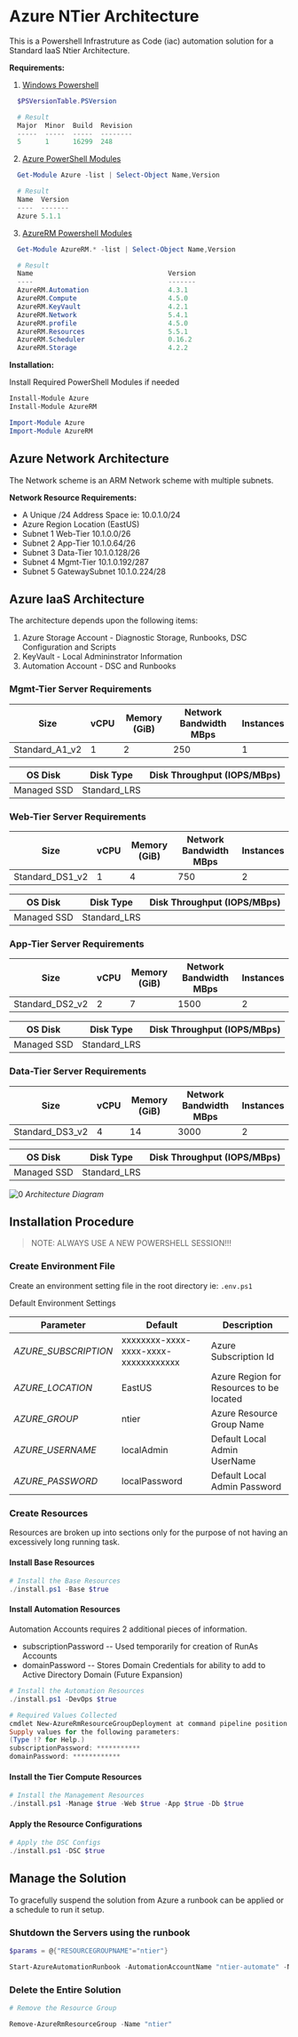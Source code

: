 # Azure NTier Architecture

This is a Powershell Infrastruture as Code (iac) automation solution for a Standard IaaS Ntier Architecture.

__Requirements:__

1. [Windows Powershell](https://docs.microsoft.com/en-us/powershell/scripting/setup/installing-windows-powershell?view=powershell-5.1)

```powershell
  $PSVersionTable.PSVersion

  # Result
  Major  Minor  Build  Revision
  -----  -----  -----  --------
  5      1      16299  248
```

2. [Azure PowerShell Modules](https://www.powershellgallery.com/packages/Azure/5.1.1)

```powershell
  Get-Module Azure -list | Select-Object Name,Version

  # Result
  Name  Version
  ----  -------
  Azure 5.1.1
```

3. [AzureRM Powershell Modules](https://www.powershellgallery.com/packages/AzureRM/5.1.1)

```powershell
  Get-Module AzureRM.* -list | Select-Object Name,Version

  # Result
  Name                                  Version
  ----                                  -------
  AzureRM.Automation                    4.3.1
  AzureRM.Compute                       4.5.0
  AzureRM.KeyVault                      4.2.1
  AzureRM.Network                       5.4.1
  AzureRM.profile                       4.5.0
  AzureRM.Resources                     5.5.1
  AzureRM.Scheduler                     0.16.2
  AzureRM.Storage                       4.2.2
```

__Installation:__

Install Required PowerShell Modules if needed

```powershell
Install-Module Azure
Install-Module AzureRM

Import-Module Azure
Import-Module AzureRM
```

## Azure Network Architecture

The Network scheme is an ARM Network scheme with multiple subnets.

__Network Resource Requirements:__

- A Unique /24 Address Space  ie: 10.0.1.0/24
- Azure Region Location (EastUS)
- Subnet 1 Web-Tier 10.1.0.0/26
- Subnet 2 App-Tier 10.1.0.64/26
- Subnet 3 Data-Tier 10.1.0.128/26
- Subnet 4 Mgmt-Tier 10.1.0.192/287
- Subnet 5 GatewaySubnet 10.1.0.224/28

## Azure IaaS Architecture

The architecture depends upon the following items:

1. Azure Storage Account - Diagnostic Storage, Runbooks, DSC Configuration and Scripts
1. KeyVault - Local Admininstrator Information
1. Automation Account - DSC and Runbooks

### Mgmt-Tier Server Requirements

| Size           | vCPU | Memory (GiB) | Network Bandwidth MBps | Instances |
| -------------- | ---- | ------------ | ---------------------- | --------- |
| Standard_A1_v2 | 1    | 2            | 250                    | 1         |

| OS Disk     | Disk Type    | Disk Throughput (IOPS/MBps) |
| ----------- | ------------ | --------------------------- |
| Managed SSD | Standard_LRS |                             |

### Web-Tier Server Requirements

| Size            | vCPU | Memory (GiB) | Network Bandwidth MBps | Instances |
| --------------- | ---- | ------------ | ---------------------- | --------- |
| Standard_DS1_v2 | 1    | 4            | 750                    | 2         |

| OS Disk     | Disk Type    | Disk Throughput (IOPS/MBps) |
| ----------- | ------------ | --------------------------- |
| Managed SSD | Standard_LRS |                             |

### App-Tier Server Requirements

| Size            | vCPU | Memory (GiB) | Network Bandwidth MBps | Instances |
| --------------- | ---- | ------------ | ---------------------- | --------- |
| Standard_DS2_v2 | 2    | 7            | 1500                   | 2         |

| OS Disk     | Disk Type    | Disk Throughput (IOPS/MBps) |
| ----------- | ------------ | --------------------------- |
| Managed SSD | Standard_LRS |                             |

### Data-Tier Server Requirements

| Size            | vCPU | Memory (GiB) | Network Bandwidth MBps | Instances |
| --------------- | ---- | ------------ | ---------------------- | --------- |
| Standard_DS3_v2 | 4    | 14           | 3000                   | 2         |

| OS Disk     | Disk Type    | Disk Throughput (IOPS/MBps) |
| ----------- | ------------ | --------------------------- |
| Managed SSD | Standard_LRS |                             |

![[0]][0]
_Architecture Diagram_

## Installation Procedure

>NOTE: ALWAYS USE A NEW POWERSHELL SESSION!!!

### Create Environment File

Create an environment setting file in the root directory ie: `.env.ps1`

Default Environment Settings

| Parameter            | Default                              | Description                              |
| -------------------- | ------------------------------------ | ---------------------------------------- |
| _AZURE_SUBSCRIPTION_ | xxxxxxxx-xxxx-xxxx-xxxx-xxxxxxxxxxxx | Azure Subscription Id                    |
| _AZURE_LOCATION_     | EastUS                               | Azure Region for Resources to be located |
| _AZURE_GROUP_        | ntier                                | Azure Resource Group Name                |
| _AZURE_USERNAME_     | localAdmin                           | Default Local Admin UserName             |
| _AZURE_PASSWORD_     | localPassword                        | Default Local Admin Password             |

### Create Resources

Resources are broken up into sections only for the purpose of not having an excessively long running task.

#### Install Base Resources

```powershell
# Install the Base Resources
./install.ps1 -Base $true
```

#### Install Automation Resources

Automation Accounts requires 2 additional pieces of information.
- subscriptionPassword -- Used temporarily for creation of RunAs Accounts
- domainPassword -- Stores Domain Credentials for ability to add to Active Directory Domain (Future Expansion)


```powershell
# Install the Automation Resources
./install.ps1 -DevOps $true

# Required Values Collected
cmdlet New-AzureRmResourceGroupDeployment at command pipeline position 1
Supply values for the following parameters:
(Type !? for Help.)
subscriptionPassword: ***********
domainPassword: ************
```

#### Install the Tier Compute Resources

```powershell
# Install the Management Resources
./install.ps1 -Manage $true -Web $true -App $true -Db $true
```

#### Apply the Resource Configurations

```powershell
# Apply the DSC Configs
./install.ps1 -DSC $true
```

## Manage the Solution

To gracefully suspend the solution from Azure a runbook can be applied or a schedule to run it setup.

### Shutdown the Servers using the runbook

```powershell
$params = @{"RESOURCEGROUPNAME"="ntier"}

Start-AzureAutomationRunbook -AutomationAccountName "ntier-automate" -Name "stop-machines" -Parameters $params
```

### Delete the Entire Solution

```powershell
# Remove the Resource Group

Remove-AzureRmResourceGroup -Name "ntier"
```

[0]: ./diagrams/Architecture.png "Architecture Diagram"